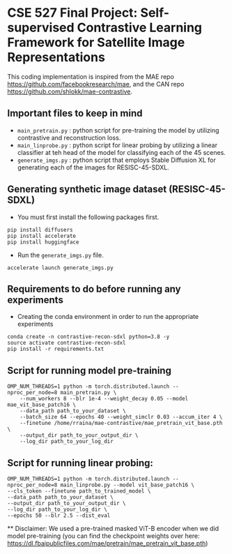 # CSE 527 Final Project: Self-supervised Contrastive Learning Framework for Satellite Image Representations

This coding implementation is inspired from the MAE repo https://github.com/facebookresearch/mae, and the CAN repo https://github.com/shlokk/mae-contrastive.

## Important files to keep in mind
- `main_pretrain.py` : python script for pre-training the model by utilizing contrastive and reconstruction loss.
- `main_linprobe.py` : python script for linear probing by utilizing a linear classifier at teh head of the model for classifying each of the 45 scenes.
- `generate_imgs.py` : python script that employs Stable Diffusion XL for generating each of the images for RESISC-45-SDXL.

## Generating synthetic image dataset (RESISC-45-SDXL)
- You must first install the following packages first.
```
pip install diffusers
pip install accelerate
pip install huggingface
```
- Run the `generate_imgs.py` file.
```
accelerate launch generate_imgs.py
```

## Requirements to do before running any experiments
- Creating the conda environment in order to run the appropriate experiments <br>

```
conda create -n contrastive-recon-sdxl python=3.8 -y
source activate contrastive-recon-sdxl
pip install -r requirements.txt
```

## Script for running model pre-training
```
OMP_NUM_THREADS=1 python -m torch.distributed.launch --nproc_per_node=8 main_pretrain.py \
    --num_workers 8 --blr 1e-4 --weight_decay 0.05 --model mae_vit_base_patch16 \
    --data_path path_to_your_dataset \
    --batch_size 64 --epochs 40 --weight_simclr 0.03 --accum_iter 4 \
    --finetune /home/rraina/mae-contrastive/mae_pretrain_vit_base.pth \
    --output_dir path_to_your_output_dir \
    --log_dir path_to_your_log_dir
```


## Script for running linear probing:
```
OMP_NUM_THREADS=1 python -m torch.distributed.launch --nproc_per_node=8 main_linprobe.py --model vit_base_patch16 \
--cls_token --finetune path_to_trained_model \
--data_path path_to_your_dataset \
--output_dir path_to_your_output_dir \
--log_dir path_to_your_log_dir \
--epochs 50 --blr 2.5 --dist_eval 
```

** Disclaimer: We used a pre-trained masked ViT-B encoder when we did model pre-training (you can find the checkpoint weights over here: https://dl.fbaipublicfiles.com/mae/pretrain/mae_pretrain_vit_base.pth)
